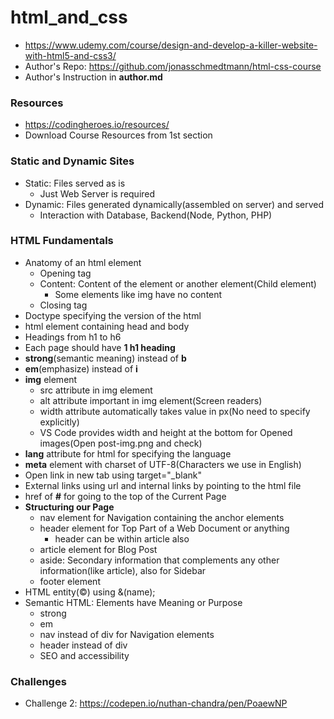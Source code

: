 # html_and_css

* https://www.udemy.com/course/design-and-develop-a-killer-website-with-html5-and-css3/
* Author's Repo: https://github.com/jonasschmedtmann/html-css-course
* Author's Instruction in **author.md**

### Resources

* https://codingheroes.io/resources/
* Download Course Resources from 1st section

### Static and Dynamic Sites

* Static: Files served as is
  * Just Web Server is required
* Dynamic: Files generated dynamically(assembled on server) and served
  * Interaction with Database, Backend(Node, Python, PHP)

### HTML Fundamentals

* Anatomy of an html element
  * Opening tag
  * Content: Content of the element or another element(Child element)
    * Some elements like img have no content
  * Closing tag
* Doctype specifying the version of the html
* html element containing head and body
* Headings from h1 to h6
* Each page should have **1 h1 heading**
* **strong**(semantic meaning) instead of **b**
* **em**(emphasize) instead of **i**
* **img** element
  * src attribute in img element
  * alt attribute important in img element(Screen readers)
  * width attribute automatically takes value in px(No need to specify explicitly)
  * VS Code provides width and height at the bottom for Opened images(Open post-img.png and check)
* **lang** attribute for html for specifying the language
* **meta** element with charset of UTF-8(Characters we use in English)
* Open link in new tab using target="_blank"
* External links using url and internal links by pointing to the html file
* href of **#** for going to the top of the Current Page
* **Structuring our Page**
  * nav element for Navigation containing the anchor elements
  * header element for Top Part of a Web Document or anything
    * header can be within article also
  * article element for Blog Post
  * aside: Secondary information that complements any other information(like article), also for Sidebar
  * footer element
* HTML entity(&copy;) using &(name);
* Semantic HTML: Elements have Meaning or Purpose
  * strong
  * em
  * nav instead of div for Navigation elements
  * header instead of div
  * SEO and accessibility

### Challenges

* Challenge 2: https://codepen.io/nuthan-chandra/pen/PoaewNP